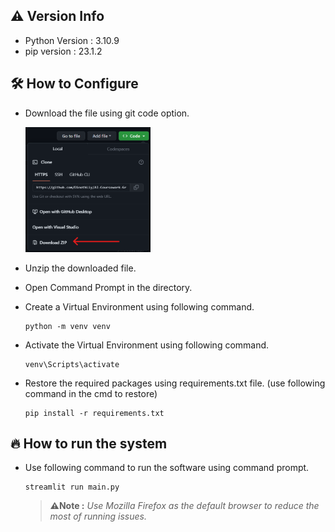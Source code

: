 ## ⚠️ Version Info 

- Python Version : 3.10.9
- pip version : 23.1.2

## 🛠️ How to Configure

- Download the file using git code option.

    <img src="images/CodeOption.png" alt="Alt Text" width="200" height="200">
- Unzip the downloaded file.
- Open Command Prompt in the directory.
- Create a Virtual Environment using following command.
    ```
    python -m venv venv
    ```
- Activate the Virtual Environment using following command.
    ```
    venv\Scripts\activate
    ```
- Restore the required packages using requirements.txt file. (use following command in the cmd to restore)
    ```
    pip install -r requirements.txt
    ```

## 🔥 How to run the system

- Use following command to run the software using command prompt.
    ```
    streamlit run main.py
    ```

  > **⚠️Note :**
  > *Use Mozilla Firefox as the default browser to reduce the most of running issues.*